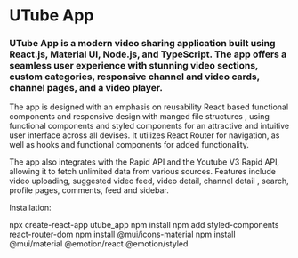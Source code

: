 # UTube App
### UTube App is a modern video sharing application built using React.js, Material UI, Node.js, and TypeScript. The app offers a seamless user experience with stunning video sections, custom categories, responsive channel and video cards, channel pages, and a video player.

The app is designed with an emphasis on reusability React based functional components and responsive design with manged file structures , using functional components and styled components for an attractive and intuitive user interface across all devises. It utilizes React Router for navigation, as well as hooks and functional components for added functionality.

The app also integrates with the Rapid API and the Youtube V3 Rapid API, allowing it to fetch unlimited data from various sources. Features include video uploading, suggested video feed, video detail, channel detail , search, profile pages, comments, feed and sidebar. 

Installation: 

npx create-react-app utube_app
npm install
npm add styled-components react-router-dom
npm install @mui/icons-material
npm install @mui/material @emotion/react @emotion/styled



